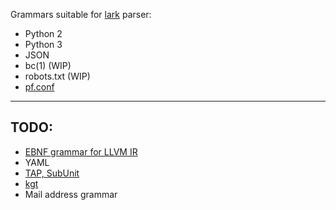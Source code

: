 Grammars suitable for [lark](https://github.com/lark-parser/lark) parser:

- Python 2
- Python 3
- JSON
- bc(1) (WIP)
- robots.txt (WIP)
- [pf.conf](https://man.openbsd.org/pf.conf#GRAMMAR)

-------

## TODO:

- [EBNF grammar for LLVM IR](https://github.com/llir/grammar/blob/master/ll.tm)
- YAML
- [TAP, SubUnit](https://github.com/ligurio/recidive/wiki/Grammars)
- [kgt](https://github.com/katef/kgt/tree/master/examples)
- Mail address grammar
